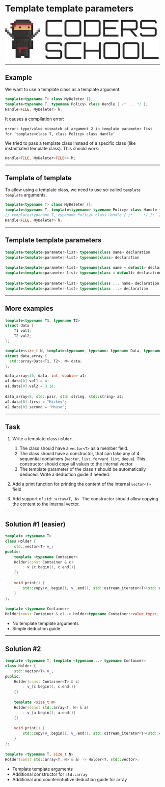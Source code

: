 <!-- .slide: data-background="#111111" -->

# Template template parameters

<a href="https://coders.school">
    <img width="500" src="../img/coders_school_logo.png" alt="Coders School" class="plain">
</a>

___

## Example

We want to use a template class as a template argument.
<!-- .element: class="fragment fade-in" -->

```cpp
template<typename T> class MyDeleter {};
template<typename T, typename Policy> class Handle { /* ... */ };
Handle<FILE, MyDeleter> h;
```
<!-- .element: class="fragment fade-in" style="font-size: 1.35rem" -->

It causes a compilation error:
<!-- .element: class="fragment fade-in" -->

`error: type/value mismatch at argument 2 in template parameter list for ‘template<class T, class Policy> class Handle’`
<!-- .element: class="fragment fade-in" style="font-size: 1.35rem" -->

We tried to pass a template class instead of a specific class (like instantiated template class). This should work:
<!-- .element: class="fragment fade-in" -->

```cpp
Handle<FILE, MyDeleter<FILE>> h;
```
<!-- .element: class="fragment fade-in" -->

___

## Template of template

To allow using a template class, we need to use so-called `template template` arguments.
<!-- .element: class="fragment fade-in" -->

```cpp
template<typename T> class MyDeleter {};
template<typename T, template<typename> typename Policy> class Handle { /* ... */ };
// template<typename T, typename Policy> class Handle { /* ... */ };  // previously
Handle<FILE, MyDeleter> h;
```
<!-- .element: class="fragment fade-in" style="font-size: 1.35rem" -->

___

## Template template parameters

```cpp
template<template<parameter-list> typename|class name> declaration
template<template<parameter-list> typename|class> declaration

template<template<parameter-list> typename|class name = default> declaration
template<template<parameter-list> typename|class = default> declaration

template<template<parameter-list> typename|class ... name> declaration
template<template<parameter-list> typename|class ...> declaration
```

___

## More examples

```cpp
template<typename T1, typename T2>
struct data {
    T1 val1;
    T2 val2;
};
```
<!-- .element: class="fragment fade-in" style="font-size: 1.3rem" -->

```cpp
template<size_t N, template<typename, typename> typename Data, typename T1, typename T2>
struct data_array {
  std::array<Data<T1, T2>, N> data;
};
```
<!-- .element: class="fragment fade-in" style="font-size: 1.3rem" -->

```cpp
data_array<16, data, int, double> a1;
a1.data[0].val1 = 4;
a1.data[0].val2 = 3.14;

data_array<8, std::pair, std::string, std::string> a2;
a2.data[0].first = "Mickey";
a2.data[0].second = "Mouse";
```
<!-- .element: class="fragment fade-in" style="font-size: 1.3rem" -->

___

## Task

1. Write a template class `Holder`.
   1. <!-- .element: style="font-size: 0.7em" --> The class should have a <code>vector&lt;T&gt;</code> as a member field.
   2. <!-- .element: style="font-size: 0.7em" --> The class should have a constructor, that can take any of 4 sequential containers (<code>vector</code>, <code>list</code>, <code>forward_list</code>, <code>deque</code>). This constructor should copy all values to the internal vector.
   3. <!-- .element: style="font-size: 0.7em" --> The template parameter of the class <code>T</code> should be automatically deduced. Write a deduction guide if needed.

2. Add a print function for printing the content of the internal `vector<T>` field

3. Add support of `std::array<T, N>`. The constructor should allow copying the content to the internal vector.

___

## Solution #1 (easier)

```cpp
template <typename T>
class Holder {
    std::vector<T> v_;
public:
    template <typename Container>
    Holder(const Container & c)
        : v_{c.begin(), c.end()}
    {}

    void print() {
        std::copy(v_.begin(), v_.end(), std::ostream_iterator<T>(std::cout, " "));
    }
};

template <typename Container>
Holder(const Container & c) -> Holder<typename Container::value_type>;
```
<!-- .element: class="fragment fade-in" style="font-size: 1.3rem" -->

* <!-- .element: class="fragment fade-in" --> No template template arguments
* <!-- .element: class="fragment fade-in" --> Simple deduction guide

___
<!-- .slide: style="font-size: 0.85em" -->
## Solution #2

```cpp
template <typename T, template <typename...> typename Container>
class Holder {
    std::vector<T> v_;
public:
    Holder(const Container<T> & c)
        : v_{c.begin(), c.end()}
    {}

    template <size_t N>
    Holder(const std::array<T, N> & a)
        : v_{a.begin(), a.end()}
    {}

    void print() {
        std::copy(v_.begin(), v_.end(), std::ostream_iterator<T>(std::cout, " "));
    }
};

template <typename T, size_t N>
Holder(const std::array<T, N> & a) -> Holder<T, std::vector>;
```
<!-- .element: class="fragment fade-in" style="font-size: 1.3rem" -->

* <!-- .element: class="fragment fade-in" --> Template template arguments
* <!-- .element: class="fragment fade-in" --> Additional constructor for <code>std::array</code>
* <!-- .element: class="fragment fade-in" --> Additional and counterintuitive deduction guide for array
